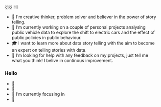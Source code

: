 
🇨🇴
Hi
- 💬 I'm creative thinker, problem solver and believer in the power of story telling.
- 🚙 I’m currently working on a couple of personal projects analysing public vehicle data to explore the shift to electric cars and the effect of public policies in public behaviour. 
- 🎓 I want to learn more about data story telling  with the aim to become an expert on telling stories with data. 
- 📖 I’m looking for help with any feedback on my projects, just tell me what you think! I belive in continous improvement. 


### Hello

- 💬
- 🔭 
- 🌱 I’m currently focusing in 
- 🤔
